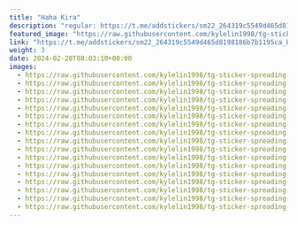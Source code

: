 ```yaml
---
title: "Haha Kira"
description: "regular: https://t.me/addstickers/sm22_264319c5549d465d8198186b7b1195ca_by_stickery_app_6_bot"
featured_image: "https://raw.githubusercontent.com/kylelin1998/tg-sticker-spreading-worldwide-images/main/img/e85b0492-eab7-407f-b1c1-3fedee453603.jpg"
link: "https://t.me/addstickers/sm22_264319c5549d465d8198186b7b1195ca_by_stickery_app_6_bot"
weight: 3
date: 2024-02-20T08:03:10+08:00
images:
  - https://raw.githubusercontent.com/kylelin1998/tg-sticker-spreading-worldwide-images/main/img/e85b0492-eab7-407f-b1c1-3fedee453603.jpg
  - https://raw.githubusercontent.com/kylelin1998/tg-sticker-spreading-worldwide-images/main/img/867d65c5-911a-4b31-b580-c17008deda6c.jpg
  - https://raw.githubusercontent.com/kylelin1998/tg-sticker-spreading-worldwide-images/main/img/438ca489-f5d9-46f3-9994-a195e6caa37c.jpg
  - https://raw.githubusercontent.com/kylelin1998/tg-sticker-spreading-worldwide-images/main/img/5d4a0008-f6fb-4801-a21f-1177d938f141.jpg
  - https://raw.githubusercontent.com/kylelin1998/tg-sticker-spreading-worldwide-images/main/img/279798d1-eec1-41dd-980f-c3d489632cdd.jpg
  - https://raw.githubusercontent.com/kylelin1998/tg-sticker-spreading-worldwide-images/main/img/d0aeafa2-ffbc-45ef-9fad-4233fd3a901c.jpg
  - https://raw.githubusercontent.com/kylelin1998/tg-sticker-spreading-worldwide-images/main/img/b8a94f50-18a3-443c-aaba-5fd775b7b60a.jpg
  - https://raw.githubusercontent.com/kylelin1998/tg-sticker-spreading-worldwide-images/main/img/35a1ff94-359d-4f3b-a0c9-1c3c4495eceb.jpg
  - https://raw.githubusercontent.com/kylelin1998/tg-sticker-spreading-worldwide-images/main/img/5cde270e-5345-4f62-829e-f3e8093b7d8f.jpg
  - https://raw.githubusercontent.com/kylelin1998/tg-sticker-spreading-worldwide-images/main/img/ebb909f0-83b1-4de7-aea1-2bdd4a33c397.jpg
  - https://raw.githubusercontent.com/kylelin1998/tg-sticker-spreading-worldwide-images/main/img/e7454fca-4ca7-4f20-ad44-c476d412c108.jpg
  - https://raw.githubusercontent.com/kylelin1998/tg-sticker-spreading-worldwide-images/main/img/c5f20e90-5869-4c8b-9ede-01d9386ca39a.jpg
  - https://raw.githubusercontent.com/kylelin1998/tg-sticker-spreading-worldwide-images/main/img/415b5f92-6030-47cf-8550-ecff91d3b06a.jpg
  - https://raw.githubusercontent.com/kylelin1998/tg-sticker-spreading-worldwide-images/main/img/c036d7b9-fd85-4be1-85b8-97c9ac3a870a.jpg
  - https://raw.githubusercontent.com/kylelin1998/tg-sticker-spreading-worldwide-images/main/img/9313e408-2a4d-459b-9c0f-a56f7dff6adf.jpg
  - https://raw.githubusercontent.com/kylelin1998/tg-sticker-spreading-worldwide-images/main/img/b6d40d9e-9f2a-4beb-8e2d-a9d9c1815261.jpg
  - https://raw.githubusercontent.com/kylelin1998/tg-sticker-spreading-worldwide-images/main/img/ea058711-dc3b-428d-9455-13dd88d6be35.jpg
---
```

